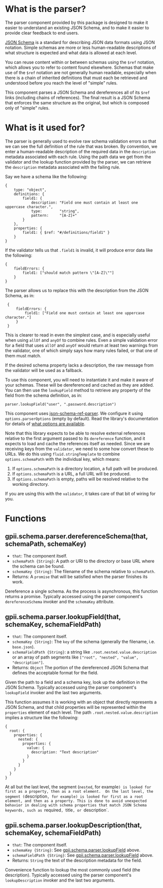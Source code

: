 
# What is the parser?

The parser component provided by this package is designed to make it easier to understand an existing JSON Schema, and to make it easier to provide clear feedback to end users.

[JSON Schema](http://json-schema.org/) is a standard for describing JSON data formats using JSON notation.  Simple schemas are more or less human-readable descriptions of what structure is expected and what data is allowed at each level.

You can reuse content within or between schemas using the `$ref` notation, which allows you to refer to content found elsewhere.  Schemas that make use of the `$ref` notation are not generally human readable, especially when there is a chain of inherited definitions that must each be retrieved and understood before you reach the level of "simple" rules.

This component parses a JSON Schema and dereferences all of its `$ref` links (including chains of references).  The final result is a JSON Schema that enforces the same structure as the original, but which is composed only of "simple" rules.

# What is it used for?

The parser is generally used to evolve raw schema validation errors so that we can see the full definition of the rule that was broken.  By convention, we enter a human-readable description of the required data in the `description` metadata associated with each rule.  Using the path data we get from the validator and the lookup function provided by the parser, we can retrieve the `description` metadata associated with the failing rule.

Say we have a schema like the following:

    {
        type: "object",
        definitions: {
            field1: {
                description: "Field one must contain at least one uppercase character.",
                type:        "string",
                pattern:     "[A-Z]+"
            }
        },
        properties: {
            field1: { $ref: "#/definitions/field1" }
        }
    }

  If the validator tells us that `.field1` is invalid, it will produce error data like the following:

    {
        fieldErrors: {
            field1: ["should match pattern \"[A-Z]\""]
        }
    }

  The parser allows us to replace this with the description from the JSON Schema, as in:

     {
         fieldErrors: {
             field1: ["Field one must contain at least one uppercase character."]
         }
     }

  This is clearer to read in even the simplest case, and is especially useful when using `allOf` and `anyOf` to combine
  rules.  Even a simple validation error for a field that uses `allOf` and `anyOf` would return at least two warnings
  from the validator, one of which simply says how many rules failed, or that one of them must match.

  If the desired schema property lacks a description, the raw message from the validator will be used as a fallback.

  To use this component, you will need to instantiate it and make it aware of your schemas.  These will be dereferenced
  and cached as they are added.  You can then use the `lookupField` method to retrieve any property of the field from
  the schema definition, as in:

    parser.lookupField("user", ".password.description")

  This component uses [json-schema-ref-parser](https://github.com/BigstickCarpet/json-schema-ref-parser).  We configure
  it using `options.parserOptions` (empty by default).  Read the library's documentation for details of [what options
  are available](https://github.com/BigstickCarpet/json-schema-ref-parser/blob/master/docs/options.md).

  Note that this library expects to be able to resolve external references relative to the first argument passed to its
  `dereference` function, and it expects to load and cache the references itself as needed.  Since we are receiving keys
  from the `validator`, we need to some how convert these to URLs.  We do this using `fluid.stringTemplate` to combine
  `options.schemaPath` with the individual key, which means:

  1.  If `options.schemaPath` is a directory location, a full path will be produced.
  2.  If `options.schemaPath` is a URL, a full URL will be produced.
  3.  If `options.schemaPath` is empty, paths will be resolved relative to the working directory.

  If you are using this with the `validator`, it takes care of that bit of wiring for you.

# Functions

## gpii.schema.parser.dereferenceSchema(that, schemaPath, schemaKey)

 * `that`: The component itself.
 * `schemaPath {String}`:  A path or URI to the directory or base URL where the schema can be found.
 * `schemaKey {String}`: The filename of the schema relative to `schemaPath`.
 * Returns: A `promise` that will be satisfied when the parser finishes its work.

 Dereference a single schema.  As the process is asynchronous, this function returns a promise.  Typically accessed using the parser component's `dereferenceSchema` invoker and the `schemaKey` attribute.

## gpii.schema.parser.lookupField(that, schemaKey, schemaFieldPath)

* `that`: The component itself.
* `schemaKey {String}`: The `key` of the schema (generally the filename, i.e. `base.json`).
* `schemaFieldPath {String}`: a string like `.root.nested.value.description` or an array of path segments like `["root", "nested", "value", "description"]`.
* Returns: `Object` The portion of the dereferenced JSON Schema that defines the acceptable format for the field.

 Given the path to a field and a schema key, look up the definition in the JSON Schema.  Typically accessed using the parser component's `lookupField` invoker and the last two arguments.

 This function assumes it is working with an object that directly represents a JSON Schema, and that child properties
 will be represented within the `properties` element of each level.  The path `.root.nested.value.description` implies
 a structure like the following:

    {
      root: {
        properties: {
          nested: {
            properties: {
              value: {
                description: "Text description"
              }
            }
          }
        }
      }
    }

  At all but the last level, the segment (`nested`, for example`) is looked for first as a property, then as a root
  element.  On the last level, the segment (`description`, for example) is looked for first as a root element, and then
  as a property. This is done to avoid unexpected behavior in dealing with schema properties that match JSON Schema
  keywords, such as `required`, `title`, or `description`.

## gpii.schema.parser.lookupDescription(that, schemaKey, schemaFieldPath)

* `that`: The component itself.
* `schemaKey {String}`: See [gpii.schema.parser.lookupField](#gpiischemaparserlookupdescriptionthat-schemakey-schemafieldpath) above.
* `schemaFieldPath {String}`: See [gpii.schema.parser.lookupField](#gpiischemaparserlookupdescriptionthat-schemakey-schemafieldpath) above.
* Returns: `String` the text of the description metadata for the field.

Convenience function to lookup the most commonly used field (the description). Typically accessed using the parser component's `lookupDescription` invoker and the last two arguments.

